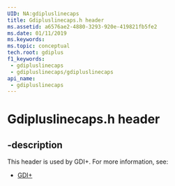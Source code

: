 ```yaml
---
UID: NA:gdipluslinecaps
title: Gdipluslinecaps.h header
ms.assetid: a6576ae2-4880-3293-920e-419821fb5fe2
ms.date: 01/11/2019
ms.keywords: 
ms.topic: conceptual
tech.root: gdiplus
f1_keywords:
 - gdipluslinecaps
 - gdipluslinecaps/gdipluslinecaps
api_name:
 - gdipluslinecaps
---
```


# Gdipluslinecaps.h header


## -description

This header is used by GDI+. For more information, see:

- [GDI+](../_gdiplus/index.md)

